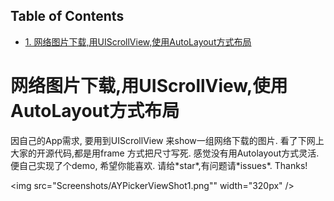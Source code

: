 <div id="table-of-contents">
<h2>Table of Contents</h2>
<div id="text-table-of-contents">
<ul>
<li><a href="#orgheadline1">1. 网络图片下载,用UIScrollView,使用AutoLayout方式布局</a></li>
</ul>
</div>
</div>

# 网络图片下载,用UIScrollView,使用AutoLayout方式布局<a id="orgheadline1"></a>

因自己的App需求, 要用到UIScrollView 来show一组网络下载的图片.
看了下网上大家的开源代码,都是用frame 方式把尺寸写死. 感觉没有用Autolayout方式灵活.
便自己实现了个demo, 希望你能喜欢. 请给\*star\*,有问题请\*issues\*. Thanks! 

<img src="Screenshots/AYPickerViewShot1.png"" width="320px" />
